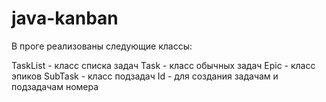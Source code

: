 # java-kanban

В проге реализованы следующие классы:

TaskList - класс списка задач
Task - класс обычных задач
Epic - класс эпиков
SubTask - класс подзадач
Id - для создания задачам и подзадачам номера
